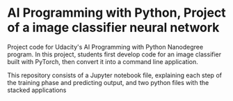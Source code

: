 # AI Programming with Python, Project of a image classifier neural network

Project code for Udacity's AI Programming with Python Nanodegree program. In this project, students first develop code for an image classifier built with PyTorch, then convert it into a command line application.

This repository consists of a Jupyter notebook file, explaining each step of the training phase and predicting output, and two python files with the stacked applications
